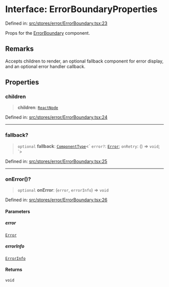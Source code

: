 # Interface: ErrorBoundaryProperties

Defined in: [src/stores/error/ErrorBoundary.tsx:23](https://github.com/Nick2bad4u/Uptime-Watcher/blob/8a1973382d5fe14c52996ecda381894eb7ecd4a6/src/stores/error/ErrorBoundary.tsx#L23)

Props for the [ErrorBoundary](../classes/ErrorBoundary.md) component.

## Remarks

Accepts children to render, an optional fallback component for error display, and an optional error handler callback.

## Properties

### children

> **children**: [`ReactNode`](https://github.com/DefinitelyTyped/DefinitelyTyped/blob/1a60e1b9a9062ff9c48c681ca3d8b6f717b616b9/types/react/index.d.ts#L427)

Defined in: [src/stores/error/ErrorBoundary.tsx:24](https://github.com/Nick2bad4u/Uptime-Watcher/blob/8a1973382d5fe14c52996ecda381894eb7ecd4a6/src/stores/error/ErrorBoundary.tsx#L24)

***

### fallback?

> `optional` **fallback**: [`ComponentType`](https://github.com/DefinitelyTyped/DefinitelyTyped/blob/1a60e1b9a9062ff9c48c681ca3d8b6f717b616b9/types/react/index.d.ts#L123)\<\` `error?`: [`Error`](https://developer.mozilla.org/docs/Web/JavaScript/Reference/Global_Objects/Error); `onRetry`: () => `void`; \`\>

Defined in: [src/stores/error/ErrorBoundary.tsx:25](https://github.com/Nick2bad4u/Uptime-Watcher/blob/8a1973382d5fe14c52996ecda381894eb7ecd4a6/src/stores/error/ErrorBoundary.tsx#L25)

***

### onError()?

> `optional` **onError**: (`error`, `errorInfo`) => `void`

Defined in: [src/stores/error/ErrorBoundary.tsx:26](https://github.com/Nick2bad4u/Uptime-Watcher/blob/8a1973382d5fe14c52996ecda381894eb7ecd4a6/src/stores/error/ErrorBoundary.tsx#L26)

#### Parameters

##### error

[`Error`](https://developer.mozilla.org/docs/Web/JavaScript/Reference/Global_Objects/Error)

##### errorInfo

[`ErrorInfo`](https://github.com/DefinitelyTyped/DefinitelyTyped/blob/1a60e1b9a9062ff9c48c681ca3d8b6f717b616b9/types/react/index.d.ts#L4006)

#### Returns

`void`
